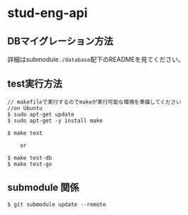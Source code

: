 # stud-eng-api

## DBマイグレーション方法
詳細はsubmodule`./database`配下のREADMEを見てください。
## test実行方法
```
// makefileで実行するのでmakeが実行可能な環境を準備してください
//on Ubuntu
$ sudo apt-get update
$ sudo apt-get -y install make

$ make test

    or 

$ make test-db
$ make test-go
```

## submodule 関係
```
$ git submodule update --remote
```